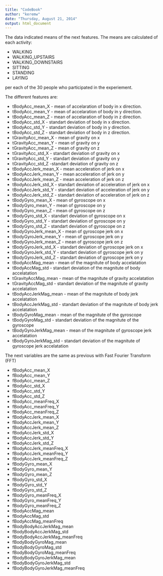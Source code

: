 ```yaml
---
title: "CodeBook"
author: "keremw"
date: "Thursday, August 21, 2014"
output: html_document
---
```


The data indicated means of the next features. The means are calculated of each 
activity:

* WALKING
* WALKING_UPSTAIRS
* WALKING_DOWNSTAIRS
* SITTING
* STANDING
* LAYING

per each of the 30 people who participated in the experiement.

The different features are:

* tBodyAcc_mean_X - mean of accelaration of body in x direction.
* tBodyAcc_mean_Y - mean of accelaration of body in y direction.
* tBodyAcc_mean_Z - mean of accelaration of body in z direction.
* tBodyAcc_std_X - standart deviation of body in x direction.
* tBodyAcc_std_Y - standart deviation of body in y direction.
* tBodyAcc_std_Z - standart deviation of body in z direction.
* tGravityAcc_mean_X - mean of gravity on x
* tGravityAcc_mean_Y - mean of gravity on y
* tGravityAcc_mean_Z - mean of gravity on z
* tGravityAcc_std_X - standart deviation of gravity on x
* tGravityAcc_std_Y - standart deviation of gravity on y
* tGravityAcc_std_Z -standart deviation of gravity on z
* tBodyAccJerk_mean_X - mean acceleration of jerk on x
* tBodyAccJerk_mean_Y - mean acceleration of jerk on y
* tBodyAccJerk_mean_Z - mean acceleration of jerk on z
* tBodyAccJerk_std_X - standart deviation of acceleration of jerk on x
* tBodyAccJerk_std_Y - standart deviation of acceleration of jerk on y
* tBodyAccJerk_std_Z - standart deviation of acceleration of jerk on z
* tBodyGyro_mean_X - mean of gyroscope on x
* tBodyGyro_mean_Y - mean of gyroscope on y
* tBodyGyro_mean_Z - mean of gyroscope on z
* tBodyGyro_std_X - standart deviation of gyroscope on x
* tBodyGyro_std_Y - standart deviation of gyroscope on y
* tBodyGyro_std_Z - standart deviation of gyroscope on z
* tBodyGyroJerk_mean_X - mean of gyroscope jerk on x
* tBodyGyroJerk_mean_Y - mean of gyroscope jerk on y
* tBodyGyroJerk_mean_Z - mean of gyroscope jerk on z
* tBodyGyroJerk_std_X - standart deviation of gyroscope jerk on x
* tBodyGyroJerk_std_Y - standart deviation of gyroscope jerk on y
* tBodyGyroJerk_std_Z - standart deviation of gyroscope jerk on y
* tBodyAccMag_mean - mean of the magnitute of body accelatation
* tBodyAccMag_std - standart deviation of the magnitute of body accelatation
* tGravityAccMag_mean - mean of the magnitute of gravity accelatation
* tGravityAccMag_std - standart deviation of the magnitute of gravity accelatation
* tBodyAccJerkMag_mean - mean of the magnitute of body jerk accelatation
* tBodyAccJerkMag_std - standart deviation of the magnitute of body jerk accelatation
* tBodyGyroMag_mean - mean of the magnitute of the gyroscope
* tBodyGyroMag_std - standart deviation of the magnitute of the gyroscope
* tBodyGyroJerkMag_mean - mean of the magnitute of gyroscope jerk accelatation
* tBodyGyroJerkMag_std - standart deviation of the magnitute of gyroscope jerk accelatation

The next variables are the same as previous with Fast Fourier Transform (FFT)

* fBodyAcc_mean_X
* fBodyAcc_mean_Y
* fBodyAcc_mean_Z
* fBodyAcc_std_X
* fBodyAcc_std_Y
* fBodyAcc_std_Z
* fBodyAcc_meanFreq_X
* fBodyAcc_meanFreq_Y
* fBodyAcc_meanFreq_Z
* fBodyAccJerk_mean_X
* fBodyAccJerk_mean_Y
* fBodyAccJerk_mean_Z
* fBodyAccJerk_std_X
* fBodyAccJerk_std_Y
* fBodyAccJerk_std_Z
* fBodyAccJerk_meanFreq_X
* fBodyAccJerk_meanFreq_Y
* fBodyAccJerk_meanFreq_Z
* fBodyGyro_mean_X
* fBodyGyro_mean_Y
* fBodyGyro_mean_Z
* fBodyGyro_std_X
* fBodyGyro_std_Y
* fBodyGyro_std_Z
* fBodyGyro_meanFreq_X
* fBodyGyro_meanFreq_Y
* fBodyGyro_meanFreq_Z
* fBodyAccMag_mean
* fBodyAccMag_std
* fBodyAccMag_meanFreq
* fBodyBodyAccJerkMag_mean
* fBodyBodyAccJerkMag_std
* fBodyBodyAccJerkMag_meanFreq
* fBodyBodyGyroMag_mean
* fBodyBodyGyroMag_std
* fBodyBodyGyroMag_meanFreq
* fBodyBodyGyroJerkMag_mean
* fBodyBodyGyroJerkMag_std
* fBodyBodyGyroJerkMag_meanFreq
